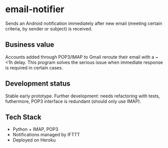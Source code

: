 # email-notifier
Sends an Android notification immediately after new email (meeting certain criteria, by sender or subject) is received.

## Business value
Accounts added through POP3/IMAP to Gmail reroute their email with a ~<1h delay. This program solves the serious issue when immediate response is required in certain cases.

## Development status 
Stable early prototype. Further development: needs refactoring with tests, futhermore, POP3 interface is redundant (should only use IMAP).

## Tech Stack
- Python + IMAP, POP3
- Notifications managed by IFTTT
- Deployed on Heroku
